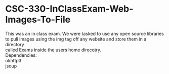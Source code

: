 # CSC-330-InClassExam-Web-Images-To-File<br/>
This was an in class exam. We were tasked to use any open source libraries<br/>
to pull images using the img tag off any website and store them in a directory<br/>
called Exams inside the users home direcotry.<br/>
Dependencies:<br/>
okhttp3<br/>
jsoup<br/>
